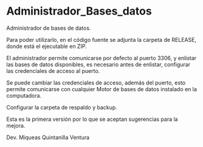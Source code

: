 # Administrador_Bases_datos
Administrador de bases de datos.

Para poder utilizarlo, en el código fuente se adjunta la carpeta de RELEASE, donde está el ejecutable en ZIP.

El administrador permite comunicarse por defecto al puerto 3306, y enlistar las bases de datos disponibles, es necesario antes de enlistar, configurar las credenciales de acceso al puerto.

Se puede cambiar las credenciales de acceso, además del puerto, esto permite comunicarse con cualquier Motor de bases de datos instalado en la computadora.

Configurar la carpeta de respaldo y backup.

Esta es la primera versión por lo que se aceptan sugerencias para la mejora.

Dev. Miqueas Quintanilla Ventura
